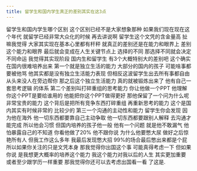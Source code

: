 ```yaml
---
title: 留学生和国内学生真正的差别其实在这3点
---
```

留学生和国内学生哪个区别
这个区别已经不是大家想象那种
如果我们现在现在这个年代
就留学已经非常大众化的时候
再去讲说啊
留学生这个文凭的含金量高
扯嘛我觉得
大家其实现在基本心里都有杆秤
就真正的差别还是在能力和眼界上
差别这个能力和眼界
最后就会变成在人生关键节点上
选择的不同
那选择不同就会决定不同命运
我觉得其实现阶段
国内生和留学生
有3个大概特别大的差别吧
这个确实在国内很难培养出来
第一个就是独立生活的能力
大部分的国内的孩子
可能啥事都要被他骂
他其实都是没有独立生活能力表现
但相反这波留学生出去所有事都自由
从头来没人在旁边帮你
那之后这个独立生活能力
真的就被锻炼出来了
他有自己一套思考逻辑
的体系
第二个差别叫打碎重组的思考能力
你让他做一个PPT
他理解你这个PPT是要给谁用的
他能把你这个PPT做得更好
那他保留了一个问为什么呢
非常宝贵的能力
这个背后是把所有竞争东西打碎重组
再重新思考的能力
这个是国内其实有时候非常的
比较少的
第三一个沟通的主动性和能力
留学生你会发现
因为他在海外
他一切东西都要靠自己主动争取
他一切东西都要跟别人解释
去沟通才能完成
所以他会习惯
但国内培养的孩子他一般
他有一个问题
就是他不敢漏气
他怕暴露自己的不知道
你看他做了20%
他不跟你说
为什么他要憋大尿
做好之后惊艳所有人
但我工作这么多年
我最后发现憋大招
99%的场合最后憋出来都是个屁
所以如果你关注的只是文凭本身
那我觉得你出国这个事
可能真得考虑一下
但如果你说
是我想更大概率的培养这个能力
我这个能力对我以后的人生
其实更加重要
或者至少跟学历一样重要
那我觉得你还可以去考虑出国看一看
了这是.
